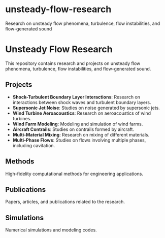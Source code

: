# unsteady-flow-research
Research on unsteady flow phenomena, turbulence, flow instabilities, and flow-generated sound

# Unsteady Flow Research

This repository contains research and projects on unsteady flow phenomena, turbulence, flow instabilities, and flow-generated sound.

## Projects

- **Shock-Turbulent Boundary Layer Interactions**: Research on interactions between shock waves and turbulent boundary layers.
- **Supersonic Jet Noise**: Studies on noise generated by supersonic jets.
- **Wind Turbine Aeroacoustics**: Research on aeroacoustics of wind turbines.
- **Wind Farm Modeling**: Modeling and simulation of wind farms.
- **Aircraft Contrails**: Studies on contrails formed by aircraft.
- **Multi-Material Mixing**: Research on mixing of different materials.
- **Multi-Phase Flows**: Studies on flows involving multiple phases, including cavitation.

## Methods

High-fidelity computational methods for engineering applications.

## Publications

Papers, articles, and publications related to the research.

## Simulations

Numerical simulations and modeling codes.
